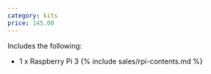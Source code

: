 ```yaml
---
category: kits
price: 145.00
---
```

Includes the following:
* 1 x Raspberry Pi 3
{% include sales/rpi-contents.md %}
